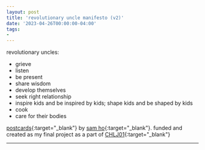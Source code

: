 ```yaml
---
layout: post
title: 'revolutionary uncle manifesto (v2)'
date: '2023-04-26T00:00:00-04:00'
tags:
- 
--- 
```



revolutionary uncles: 
* grieve
* listen
* be present
* share wisdom
* develop themselves
* seek right relationship
* inspire kids and be inspired by kids; shape kids and be shaped by kids
* cook
* care for their bodies

[postcards](https://imgur.com/a/alFWaea){:target="_blank"} by [sam ho](https://www.samho.art/){:target="_blank"}. funded and created as my final project as a part of [CHLJ01](https://www.healingjusticeliberation.org/cohort){:target="_blank"}




---
